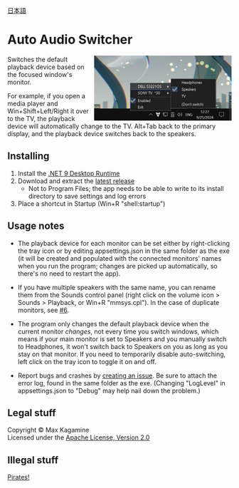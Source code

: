 [日本語](README.ja.md)

# Auto Audio Switcher

<img src=".github/images/screenshot_en.png" width="309" align="right" />

Switches the default playback device based on the focused window's monitor.

For example, if you open a media player and Win+Shift+Left/Right it over to the TV, the playback device will automatically change to the TV. Alt+Tab back to the primary display, and the playback device switches back to the speakers.

## Installing

1. Install the [.NET 9 Desktop Runtime](https://dotnet.microsoft.com/en-us/download/dotnet/9.0)
2. Download and extract the [latest release](https://github.com/maxkagamine/AutoAudioSwitcher/releases/latest)
   - Not to Program Files; the app needs to be able to write to its install directory to save settings and log errors
3. Place a shortcut in Startup (Win+R "shell:startup")

## Usage notes

- The playback device for each monitor can be set either by right-clicking the tray icon or by editing appsettings.json in the same folder as the exe (it will be created and populated with the connected monitors' names when you run the program; changes are picked up automatically, so there's no need to restart the app).

- If you have multiple speakers with the same name, you can rename them from the Sounds control panel (right click on the volume icon > Sounds > Playback, or Win+R "mmsys.cpl"). In the case of duplicate monitors, see [#6](https://github.com/maxkagamine/AutoAudioSwitcher/issues/6).

- The program only changes the default playback device when the current monitor _changes_, not every time you switch windows, which means if your main monitor is set to Speakers and you manually switch to Headphones, it won't switch back to Speakers on you as long as you stay on that monitor. If you need to temporarily disable auto-switching, left click on the tray icon to toggle it on and off.

- Report bugs and crashes by [creating an issue](https://github.com/maxkagamine/AutoAudioSwitcher/issues/new). Be sure to attach the error log, found in the same folder as the exe. (Changing "LogLevel" in appsettings.json to "Debug" may help nail down the problem.)

## Legal stuff

Copyright © Max Kagamine  
Licensed under the [Apache License, Version 2.0](LICENSE.txt)

## Illegal stuff

[Pirates!](https://www.youtube.com/watch?v=NSZhIAfR6dA)
